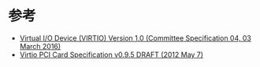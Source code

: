 

# 参考

* [Virtual I/O Device (VIRTIO) Version 1.0 (Committee Specification 04, 03 March 2016)](http://docs.oasis-open.org/virtio/virtio/v1.0/virtio-v1.0.html)
* [Virtio PCI Card Specification v0.9.5 DRAFT (2012 May 7)](https://ozlabs.org/~rusty/virtio-spec/virtio-0.9.5.pdf)